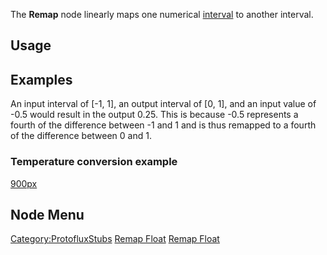<languages></languages> <translate>

The **Remap** node linearly maps one numerical
[interval](https://en.wikipedia.org/wiki/Interval_(mathematics)) to
another interval.

## Usage

## Examples

An input interval of \[-1, 1\], an output interval of \[0, 1\], and an
input value of -0.5 would result in the output 0.25. This is because
-0.5 represents a fourth of the difference between -1 and 1 and is thus
remapped to a fourth of the difference between 0 and 1.

### Temperature conversion example

[900px](file:FtoC_Temp_convert.png "wikilink")

## Node Menu

</translate>

[Category:ProtofluxStubs](Category:ProtofluxStubs "wikilink") [Remap
Float](Category:Protoflux{{#translation:}} "wikilink") [Remap
Float](Category:Protoflux:Math{{#translation:}} "wikilink")